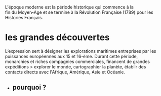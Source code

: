 L'époque moderne est la période historique qui commence à la fin du Moyen-Age et se termine à la Révolution Française (1789) pour les Histories Français. 

# les grandes découvertes

L’expression sert à désigner les explorations maritimes entreprises par les puissances européennes aux 15 et 16-ème. Durant cette période, monarchies et riches compagnies commerciales, financent de grandes expéditions > explorer le monde, cartographier la planète, établir des contacts directs avec l'Afrique, Amérique, Asie et Océanie.

- pourquoi ?
	- 